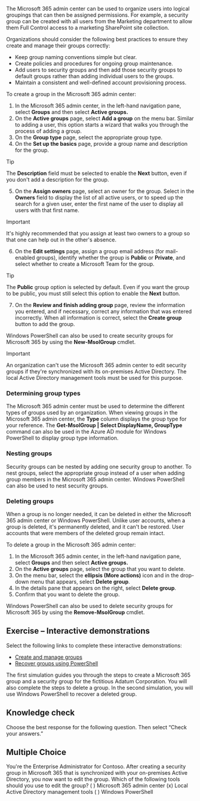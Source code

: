 The Microsoft 365 admin center can be used to organize users into logical groupings that can then be assigned permissions. For example, a security group can be created with all users from the Marketing department to allow them Full Control access to a marketing SharePoint site collection.

Organizations should consider the following best practices to ensure they create and manage their groups correctly:

 -  Keep group naming conventions simple but clear.
 -  Create policies and procedures for ongoing group maintenance.
 -  Add users to security groups and then add those security groups to default groups rather than adding individual users to the groups.
 -  Maintain a consistent and well-defined account provisioning process.

To create a group in the Microsoft 365 admin center:

1.  In the Microsoft 365 admin center, in the left-hand navigation pane, select **Groups** and then select **Active groups.**
2.  On the **Active groups** page, select **Add a group** on the menu bar. Similar to adding a user, this option starts a wizard that walks you through the process of adding a group.
3.  On the **Group type** page, select the appropriate group type.
4.  On the **Set up the basics** page, provide a group name and description for the group.

> [!TIP]
> The **Description** field must be selected to enable the **Next** button, even if you don't add a description for the group.

5.  On the **Assign owners** page, select an owner for the group. Select in the **Owners** field to display the list of all active users, or to speed up the search for a given user, enter the first name of the user to display all users with that first name.

> [!IMPORTANT]
> It's highly recommended that you assign at least two owners to a group so that one can help out in the other's absence.

6.  On the **Edit settings** page, assign a group email address (for mail-enabled groups), identify whether the group is **Public** or **Private**, and select whether to create a Microsoft Team for the group.

> [!TIP]
> The **Public** group option is selected by default. Even if you want the group to be public, you must still select this option to enable the **Next** button.

7.  On the **Review and finish adding group** page, review the information you entered, and if necessary, correct any information that was entered incorrectly. When all information is correct, select the **Create group** button to add the group.

Windows PowerShell can also be used to create security groups for Microsoft 365 by using the **New-MsolGroup** cmdlet.

> [!IMPORTANT]
> An organization can't use the Microsoft 365 admin center to edit security groups if they're synchronized with its on-premises Active Directory. The local Active Directory management tools must be used for this purpose.

### Determining group types

The Microsoft 365 admin center must be used to determine the different types of groups used by an organization. When viewing groups in the Microsoft 365 admin center, the **Type** column displays the group type for your reference. The **Get-MsolGroup \| Select DisplayName, GroupType** command can also be used in the Azure AD module for Windows PowerShell to display group type information.

### Nesting groups

Security groups can be nested by adding one security group to another. To nest groups, select the appropriate group instead of a user when adding group members in the Microsoft 365 admin center. Windows PowerShell can also be used to nest security groups.

### Deleting groups<br>

When a group is no longer needed, it can be deleted in either the Microsoft 365 admin center or Windows PowerShell. Unlike user accounts, when a group is deleted, it's permanently deleted, and it can't be restored. User accounts that were members of the deleted group remain intact.

To delete a group in the Microsoft 365 admin center:

1.  In the Microsoft 365 admin center, in the left-hand navigation pane, select **Groups** and then select **Active groups.**
2.  On the **Active groups** page, select the group that you want to delete.
3.  On the menu bar, select the **ellipsis (More actions)** icon and in the drop-down menu that appears, select **Delete group**.
4.  In the details pane that appears on the right, select **Delete group**.
5.  Confirm that you want to delete the group.

Windows PowerShell can also be used to delete security groups for Microsoft 365 by using the **Remove-MsolGroup** cmdlet.

## **Exercise – Interactive demonstrations**

Select the following links to complete these interactive demonstrations:

 -  [Create and manage groups](https://edxinteractivepage.blob.core.windows.net/edxpages/MS-100/M2-L1-E2-T2/index.html?azure-portal=true)
 -  [Recover groups using PowerShell](https://edxinteractivepage.blob.core.windows.net/edxpages/MS-100/M2-L1-E2-T3/index.html?azure-portal=true)

The first simulation guides you through the steps to create a Microsoft 365 group and a security group for the fictitious Adatum Corporation. You will also complete the steps to delete a group. In the second simulation, you will use Windows PowerShell to recover a deleted group.

## Knowledge check

Choose the best response for the following question. Then select “Check your answers.”

## Multiple Choice
You're the Enterprise Administrator for Contoso. After creating a security group in Microsoft 365 that is synchronized with your on-premises Active Directory, you now want to edit the group. Which of the following tools should you use to edit the group?
( ) Microsoft 365 admin center
(x) Local Active Directory management tools
( ) Windows PowerShell

